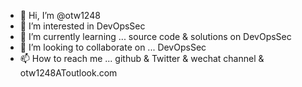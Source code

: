 - 👋 Hi, I’m @otw1248
- 👀 I’m interested in DevOpsSec
- 🌱 I’m currently learning ... source code & solutions on DevOpsSec
- 💞️ I’m looking to collaborate on ... DevOpsSec
- 📫 How to reach me ... github & Twitter & wechat channel & otw1248AToutlook.com 

<!---
otw1248/otw1248 is a ✨ special ✨ repository because its `README.md` (this file) appears on your GitHub profile.
You can click the Preview link to take a look at your changes.
--->
